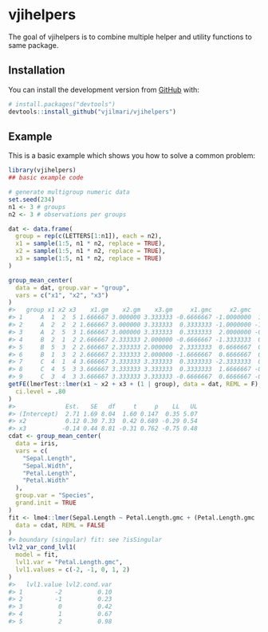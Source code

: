 
<!-- README.md is generated from README.Rmd. Please edit that file -->

# vjihelpers

<!-- badges: start -->
<!-- badges: end -->

The goal of vjihelpers is to combine multiple helper and utility
functions to same package.

## Installation

You can install the development version from
[GitHub](https://github.com/) with:

``` r
# install.packages("devtools")
devtools::install_github("vjilmari/vjihelpers")
```

## Example

This is a basic example which shows you how to solve a common problem:

``` r
library(vjihelpers)
## basic example code

# generate multigroup numeric data
set.seed(234)
n1 <- 3 # groups
n2 <- 3 # observations per groups

dat <- data.frame(
  group = rep(c(LETTERS[1:n1]), each = n2),
  x1 = sample(1:5, n1 * n2, replace = TRUE),
  x2 = sample(1:5, n1 * n2, replace = TRUE),
  x3 = sample(1:5, n1 * n2, replace = TRUE)
)

group_mean_center(
  data = dat, group.var = "group",
  vars = c("x1", "x2", "x3")
)
#>   group x1 x2 x3    x1.gm    x2.gm    x3.gm     x1.gmc     x2.gmc     x3.gmc
#> 1     A  1  2  5 1.666667 3.000000 3.333333 -0.6666667 -1.0000000  1.6666667
#> 2     A  2  2  2 1.666667 3.000000 3.333333  0.3333333 -1.0000000 -1.3333333
#> 3     A  2  5  3 1.666667 3.000000 3.333333  0.3333333  2.0000000 -0.3333333
#> 4     B  2  1  2 2.666667 2.333333 2.000000 -0.6666667 -1.3333333  0.0000000
#> 5     B  5  3  2 2.666667 2.333333 2.000000  2.3333333  0.6666667  0.0000000
#> 6     B  1  3  2 2.666667 2.333333 2.000000 -1.6666667  0.6666667  0.0000000
#> 7     C  4  1  4 3.666667 3.333333 3.333333  0.3333333 -2.3333333  0.6666667
#> 8     C  4  5  3 3.666667 3.333333 3.333333  0.3333333  1.6666667 -0.3333333
#> 9     C  3  4  3 3.666667 3.333333 3.333333 -0.6666667  0.6666667 -0.3333333
getFE(lmerTest::lmer(x1 ~ x2 + x3 + (1 | group), data = dat, REML = F),
  ci.level = .80
)
#>              Est.   SE   df     t     p    LL   UL
#> (Intercept)  2.71 1.69 8.04  1.60 0.147  0.35 5.07
#> x2           0.12 0.30 7.33  0.42 0.689 -0.29 0.54
#> x3          -0.14 0.44 8.81 -0.31 0.762 -0.75 0.48
cdat <- group_mean_center(
  data = iris,
  vars = c(
    "Sepal.Length",
    "Sepal.Width",
    "Petal.Length",
    "Petal.Width"
  ),
  group.var = "Species",
  grand.init = TRUE
)
fit <- lme4::lmer(Sepal.Length ~ Petal.Length.gmc + (Petal.Length.gmc | Species),
  data = cdat, REML = FALSE
)
#> boundary (singular) fit: see ?isSingular
lvl2_var_cond_lvl1(
  model = fit,
  lvl1.var = "Petal.Length.gmc",
  lvl1.values = c(-2, -1, 0, 1, 2)
)
#>   lvl1.value lvl2.cond.var
#> 1         -2          0.10
#> 2         -1          0.23
#> 3          0          0.42
#> 4          1          0.67
#> 5          2          0.98
```

